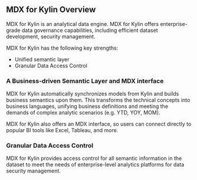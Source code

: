 ## MDX for Kylin Overview

MDX for Kylin is an analytical data engine. MDX for Kylin offers enterprise-grade data governance capabilities, including efficient dataset development, security management.

MDX for Kylin has the following key strengths:

- Unified semantic layer
- Granular Data Access Control

### A Business-driven Semantic Layer and MDX interface

MDX for Kylin automatically synchronizes models from Kylin and builds business semantics upon them. This transforms the technical concepts into business languages, unifying business definitions and meeting the demands of complex analytic scenarios (e.g. YTD, YOY, MOM).

MDX for Kylin also offers an MDX interface, so users can connect directly to popular BI tools like Excel, Tableau, and more.

### Granular Data Access Control

MDX for Kylin provides access control for all semantic information in the dataset to meet the needs of enterprise-level analytics platforms for data security management.
